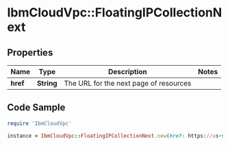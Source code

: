 # IbmCloudVpc::FloatingIPCollectionNext

## Properties

Name | Type | Description | Notes
------------ | ------------- | ------------- | -------------
**href** | **String** | The URL for the next page of resources | 

## Code Sample

```ruby
require 'IbmCloudVpc'

instance = IbmCloudVpc::FloatingIPCollectionNext.new(href: https://us-south.iaas.cloud.ibm.com/v1/floating_ips?start&#x3D;9d5a91a3e2cbd233b5a5b33436855ed1&amp;limit&#x3D;20)
```



